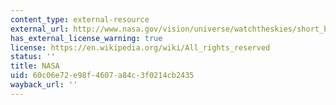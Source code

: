 ```yaml
---
content_type: external-resource
external_url: http://www.nasa.gov/vision/universe/watchtheskies/short_burst.html
has_external_license_warning: true
license: https://en.wikipedia.org/wiki/All_rights_reserved
status: ''
title: NASA
uid: 60c06e72-e98f-4607-a84c-3f0214cb2435
wayback_url: ''
---
```

